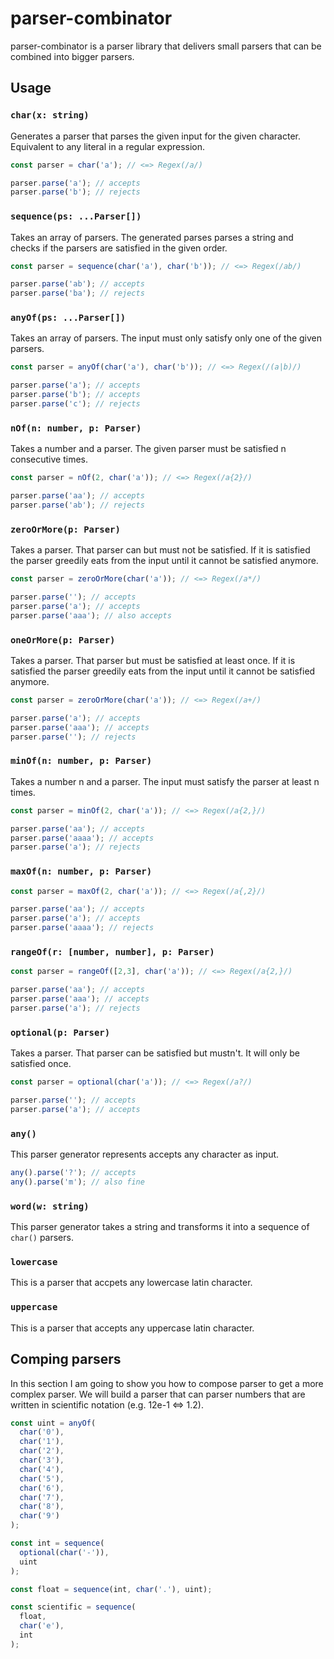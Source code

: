 # parser-combinator

parser-combinator is a parser library that delivers
small parsers that can be combined into bigger parsers.

## Usage

### `char(x: string)`

Generates a parser that parses the given input for
the given character. Equivalent to any literal in a
regular expression.

```ts
const parser = char('a'); // <=> Regex(/a/)

parser.parse('a'); // accepts
parser.parse('b'); // rejects

```

### `sequence(ps: ...Parser[])`

Takes an array of parsers. The generated parses parses a string and
checks if the parsers are satisfied in the given order.


```ts
const parser = sequence(char('a'), char('b')); // <=> Regex(/ab/)

parser.parse('ab'); // accepts
parser.parse('ba'); // rejects
```

### `anyOf(ps: ...Parser[])`

Takes an array of parsers. The input must only satisfy only one of the given
parsers.

```ts
const parser = anyOf(char('a'), char('b')); // <=> Regex(/(a|b)/)

parser.parse('a'); // accepts
parser.parse('b'); // accepts
parser.parse('c'); // rejects
```

### `nOf(n: number, p: Parser)`

Takes a number and a parser. The given parser must be satisfied n consecutive times.

```ts
const parser = nOf(2, char('a')); // <=> Regex(/a{2}/)

parser.parse('aa'); // accepts
parser.parse('ab'); // rejects
```

### `zeroOrMore(p: Parser)`

Takes a parser. That parser can but must not be satisfied. If it is satisfied the parser greedily eats from the input until it cannot be satisfied anymore.

```ts
const parser = zeroOrMore(char('a')); // <=> Regex(/a*/)

parser.parse(''); // accepts
parser.parse('a'); // accepts
parser.parse('aaa'); // also accepts
```

### `oneOrMore(p: Parser)`

Takes a parser. That parser but must be satisfied at least once. If it is satisfied the parser greedily eats from the input until it cannot be satisfied anymore.

```ts
const parser = zeroOrMore(char('a')); // <=> Regex(/a+/)

parser.parse('a'); // accepts
parser.parse('aaa'); // accepts
parser.parse(''); // rejects
```

### `minOf(n: number, p: Parser)`

Takes a number n and a parser. The input must satisfy the parser at least n times.

```ts
const parser = minOf(2, char('a')); // <=> Regex(/a{2,}/)

parser.parse('aa'); // accepts
parser.parse('aaaa'); // accepts
parser.parse('a'); // rejects
```

### `maxOf(n: number, p: Parser)`

```ts
const parser = maxOf(2, char('a')); // <=> Regex(/a{,2}/)

parser.parse('aa'); // accepts
parser.parse('a'); // accepts
parser.parse('aaaa'); // rejects
```

### `rangeOf(r: [number, number], p: Parser)`

```ts
const parser = rangeOf([2,3], char('a')); // <=> Regex(/a{2,}/)

parser.parse('aa'); // accepts
parser.parse('aaa'); // accepts
parser.parse('a'); // rejects
```

### `optional(p: Parser)`

Takes a parser. That parser can be satisfied but mustn't. It will only be satisfied once.

```ts
const parser = optional(char('a')); // <=> Regex(/a?/)

parser.parse(''); // accepts
parser.parse('a'); // accepts
```

### `any()`

This parser generator represents accepts any character as input.

```ts
any().parse('?'); // accepts
any().parse('m'); // also fine
```

### `word(w: string)`

This parser generator takes a string and transforms it into a sequence of `char()` parsers.

### `lowercase`

This is a parser that accpets any lowercase latin character.

### `uppercase`

This is a parser that accepts any uppercase latin character.

## Comping parsers

In this section I am going to show you how to
compose parser to get a more complex parser.
We will build a parser that can parser numbers
that are written in scientific notation (e.g. 12e-1 <=> 1.2).

```ts
const uint = anyOf(
  char('0'),
  char('1'),
  char('2'),
  char('3'),
  char('4'),
  char('5'),
  char('6'),
  char('7'),
  char('8'),
  char('9')
);

const int = sequence(
  optional(char('-')),
  uint
);

const float = sequence(int, char('.'), uint);

const scientific = sequence(
  float,
  char('e'),
  int
);
```

